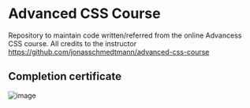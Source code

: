 # Advanced CSS Course

Repository to maintain code written/referred from the online Advancess CSS course.
All credits to the instructor https://github.com/jonasschmedtmann/advanced-css-course

## Completion certificate
![image](https://user-images.githubusercontent.com/16434280/189816146-acbb9a29-8976-4e98-914b-de2d779b57a2.png)

